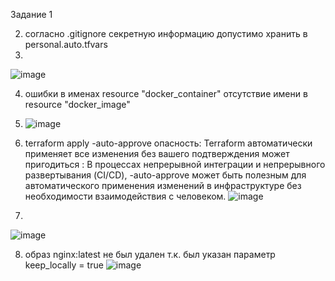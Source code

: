 Задание 1 


2) согласно .gitignore секретную информацию допустимо хранить в personal.auto.tfvars
3) 
![image](https://github.com/cotangence/homework_terraform0/assets/160312212/64bca77d-c003-440a-804c-a3cd41594aae)

4) ошибки в именах resource "docker_container"   отсутствие имени в resource "docker_image"

5) ![image](https://github.com/cotangence/homework_terraform0/assets/160312212/a09a4e23-ba20-4e2e-816f-67b9de65f191)

6) terraform apply -auto-approve
опасность: Terraform автоматически применяет все изменения без вашего подтверждения
может пригодиться : В процессах непрерывной интеграции и непрерывного развертывания (CI/CD), -auto-approve может быть полезным для автоматического применения изменений в инфраструктуре без необходимости взаимодействия с человеком.
![image](https://github.com/cotangence/homework_terraform0/assets/160312212/20456b00-875f-4e39-a525-eee28a56fb0c)

7) 
![image](https://github.com/cotangence/homework_terraform0/assets/160312212/e47b3d13-26cf-4b3e-824b-566d9e1aba40)

8) образ nginx:latest не был удален т.к. был указан параметр keep_locally = true
![image](https://github.com/cotangence/homework_terraform0/assets/160312212/9cc3784e-b399-4607-bf0c-b0018db10578)
